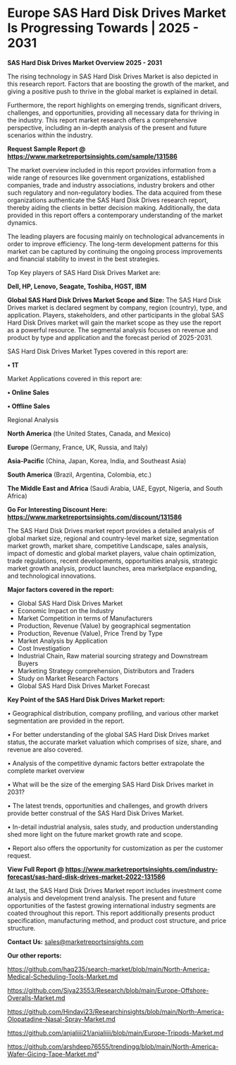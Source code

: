 # Europe SAS Hard Disk Drives Market Is Progressing Towards | 2025 - 2031

<Strong> SAS Hard Disk Drives Market Overview 2025 - 2031</strong>

The rising technology in SAS Hard Disk Drives Market is also depicted in this research report. Factors that are boosting the growth of the market, and giving a positive push to thrive in the global market is explained in detail.

Furthermore, the report highlights on emerging trends, significant drivers, challenges, and opportunities, providing all necessary data for thriving in the industry. This report market research offers a comprehensive perspective, including an in-depth analysis of the present and future scenarios within the industry.

<strong>Request Sample Report @ <a href=https://www.marketreportsinsights.com/sample/131586>https://www.marketreportsinsights.com/sample/131586</a></strong>

The market overview included in this report provides information from a wide range of resources like government organizations, established companies, trade and industry associations, industry brokers and other such regulatory and non-regulatory bodies. The data acquired from these organizations authenticate the SAS Hard Disk Drives research report, thereby aiding the clients in better decision making. Additionally, the data provided in this report offers a contemporary understanding of the market dynamics.

The leading players are focusing mainly on technological advancements in order to improve efficiency. The long-term development patterns for this market can be captured by continuing the ongoing process improvements and financial stability to invest in the best strategies.

Top Key players of SAS Hard Disk Drives Market are:

<strong>Dell, HP, Lenovo, Seagate, Toshiba, HGST, IBM</strong>

<strong><b>Global SAS Hard Disk Drives Market Scope and Size:</b></strong>
The SAS Hard Disk Drives market is declared segment by company, region (country), type, and application. Players, stakeholders, and other participants in the global SAS Hard Disk Drives market will gain the market scope as they use the report as a powerful resource. The segmental analysis focuses on revenue and product by type and application and the forecast period of 2025-2031.

SAS Hard Disk Drives Market Types covered in this report are:

<strong>• 1T</strong>

Market Applications covered in this report are:

<strong>• Online Sales

• Offline Sales</strong> 

Regional Analysis

<strong>North America</strong> (the United States, Canada, and Mexico)

<strong>Europe</strong> (Germany, France, UK, Russia, and Italy)

<strong>Asia-Pacific</strong> (China, Japan, Korea, India, and Southeast Asia)

<strong>South America</strong> (Brazil, Argentina, Colombia, etc.)

<strong>The Middle East and Africa</strong> (Saudi Arabia, UAE, Egypt, Nigeria, and South Africa)

<strong>Go For Interesting Discount Here: <a href=https://www.marketreportsinsights.com/discount/131586>https://www.marketreportsinsights.com/discount/131586</a></strong>

The SAS Hard Disk Drives market report provides a detailed analysis of global market size, regional and country-level market size, segmentation market growth, market share, competitive Landscape, sales analysis, impact of domestic and global market players, value chain optimization, trade regulations, recent developments, opportunities analysis, strategic market growth analysis, product launches, area marketplace expanding, and technological innovations.

<strong><b>Major factors covered in the report:</b></strong>
<ul>
  <li>Global SAS Hard Disk Drives Market </li>
  <li>Economic Impact on the Industry</li>
  <li>Market Competition in terms of Manufacturers</li>
  <li>Production, Revenue (Value) by geographical segmentation</li>
  <li>Production, Revenue (Value), Price Trend by Type</li>
  <li>Market Analysis by Application</li>
  <li>Cost Investigation</li>
  <li>Industrial Chain, Raw material sourcing strategy and Downstream Buyers</li>
  <li>Marketing Strategy comprehension, Distributors and Traders</li>
  <li>Study on Market Research Factors</li>
  <li>Global SAS Hard Disk Drives Market Forecast</li>
</ul>

<strong><b>Key Point of the SAS Hard Disk Drives Market report:</b></strong>

• Geographical distribution, company profiling, and various other market segmentation are provided in the report.

• For better understanding of the global SAS Hard Disk Drives market status, the accurate market valuation which comprises of size, share, and revenue are also covered.

• Analysis of the competitive dynamic factors better extrapolate the complete market overview

• What will be the size of the emerging SAS Hard Disk Drives market in 2031?

• The latest trends, opportunities and challenges, and growth drivers provide better construal of the SAS Hard Disk Drives Market.

• In-detail industrial analysis, sales study, and production understanding shed more light on the future market growth rate and scope.

• Report also offers the opportunity for customization as per the customer request.

<strong><b>View Full Report @ <a href=https://www.marketreportsinsights.com/industry-forecast/sas-hard-disk-drives-market-2022-131586>https://www.marketreportsinsights.com/industry-forecast/sas-hard-disk-drives-market-2022-131586</a></b></strong>


At last, the SAS Hard Disk Drives Market report includes investment come analysis and development trend analysis. The present and future opportunities of the fastest growing international industry segments are coated throughout this report. This report additionally presents product specification, manufacturing method, and product cost structure, and price structure.

<strong>Contact Us:</strong>
sales@marketreportsinsights.com

<strong>Our other reports:</strong>

<a href=https://github.com/haq235/search-market/blob/main/North-America-Medical-Scheduling-Tools-Market.md>https://github.com/haq235/search-market/blob/main/North-America-Medical-Scheduling-Tools-Market.md</a>

<a href=https://github.com/Siya23553/Research/blob/main/Europe-Offshore-Overalls-Market.md>https://github.com/Siya23553/Research/blob/main/Europe-Offshore-Overalls-Market.md</a>

<a href=https://github.com/Hindavi23/Researchinsights/blob/main/North-America-Olopatadine-Nasal-Spray-Market.md>https://github.com/Hindavi23/Researchinsights/blob/main/North-America-Olopatadine-Nasal-Spray-Market.md</a>

<a href=https://github.com/anjaliiii21/anjaliiii/blob/main/Europe-Tripods-Market.md>https://github.com/anjaliiii21/anjaliiii/blob/main/Europe-Tripods-Market.md</a>

<a href=https://github.com/arshdeep76555/trendingg/blob/main/North-America-Wafer-Gicing-Tape-Market.md>https://github.com/arshdeep76555/trendingg/blob/main/North-America-Wafer-Gicing-Tape-Market.md</a>"
